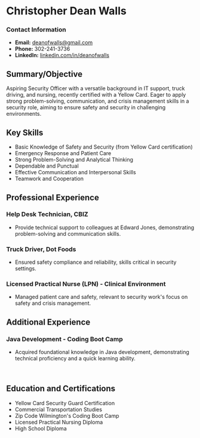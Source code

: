 <link rel="stylesheet" type="text/css" media="all" href="./style.css" />
<meta property="og:title" content="Dean-Walls-Public-Portfolio" />

# Christopher Dean Walls

### Contact Information
- **Email:** deanofwalls@gmail.com
- **Phone:** 302-241-3736
- **LinkedIn:** [linkedin.com/in/deanofwalls](https://www.linkedin.com/in/deanofwalls/)

## Summary/Objective
Aspiring Security Officer with a versatile background in IT support, truck driving, and nursing, recently certified with a Yellow Card. Eager to apply strong problem-solving, communication, and crisis management skills in a security role, aiming to ensure safety and security in challenging environments.

## Key Skills
- Basic Knowledge of Safety and Security (from Yellow Card certification)
- Emergency Response and Patient Care
- Strong Problem-Solving and Analytical Thinking
- Dependable and Punctual
- Effective Communication and Interpersonal Skills
- Teamwork and Cooperation

## Professional Experience

### Help Desk Technician, CBIZ
- Provide technical support to colleagues at Edward Jones, demonstrating problem-solving and communication skills.

### Truck Driver, Dot Foods
- Ensured safety compliance and reliability, skills critical in security settings.

### Licensed Practical Nurse (LPN) - Clinical Environment
- Managed patient care and safety, relevant to security work's focus on safety and crisis management.

## Additional Experience

### Java Development - Coding Boot Camp
- Acquired foundational knowledge in Java development, demonstrating technical proficiency and a quick learning ability.

<div style="page-break-before: always;"></div>
<br class="print-only">

## Education and Certifications
- Yellow Card Security Guard Certification
- Commercial Transportation Studies
- Zip Code Wilmington's Coding Boot Camp
- Licensed Practical Nursing Diploma
- High School Diploma

